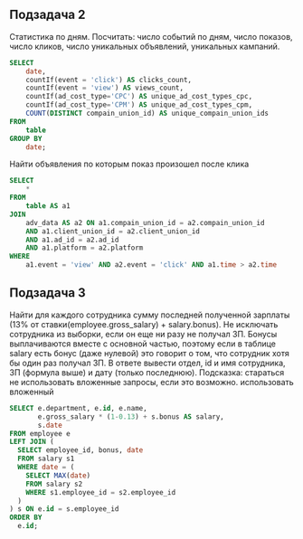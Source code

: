 ## Подзадача 2
Статистика по дням. Посчитать: число событий по дням, число показов, число кликов, число уникальных объявлений, уникальных кампаний.
``` sql
SELECT 
    date, 
    countIf(event = 'click') AS clicks_count, 
    countIf(event = 'view') AS views_count, 
    countIf(ad_cost_type='CPC') AS unique_ad_cost_types_cpc, 
    countIf(ad_cost_type='CPM') AS unique_ad_cost_types_cpm, 
    COUNT(DISTINCT compain_union_id) AS unique_compain_union_ids 
FROM 
    table 
GROUP BY 
    date;
```

Найти объявления по которым показ произошел после клика
``` sql
SELECT 
    *
FROM 
    table AS a1 
JOIN 
    adv_data AS a2 ON a1.compain_union_id = a2.compain_union_id 
    AND a1.client_union_id = a2.client_union_id
    AND a1.ad_id = a2.ad_id
    AND a1.platform = a2.platform
WHERE 
    a1.event = 'view' AND a2.event = 'click' AND a1.time > a2.time

```

## Подзадача 3

Найти для каждого сотрудника сумму последней полученной зарплаты (13% от ставки(employee.gross_salary) + salary.bonus). Не исключать сотрудника из выборки, если он еще ни разу не получал ЗП. Бонусы выплачиваются вместе с основной частью, поэтому если в таблице salary есть бонус (даже нулевой) это говорит о том, что сотрудник хотя бы один раз получал ЗП. В ответе вывести отдел, id и имя сотрудника, ЗП (формула выше) и дату (только последнюю). Подсказка: стараться не использовать вложенные запросы, если это возможно. использовать вложенный
``` sql
SELECT e.department, e.id, e.name, 
       e.gross_salary * (1-0.13) + s.bonus AS salary, 
       s.date
FROM employee e 
LEFT JOIN (
  SELECT employee_id, bonus, date
  FROM salary s1
  WHERE date = (
    SELECT MAX(date)
    FROM salary s2
    WHERE s1.employee_id = s2.employee_id
  )
) s ON e.id = s.employee_id
ORDER BY 
  e.id;
```
